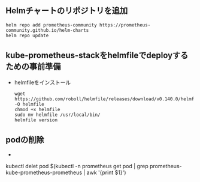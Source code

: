 ##  Helmチャートのリポジトリを追加<br>

    helm repo add prometheus-community https://prometheus-community.github.io/helm-charts
    helm repo update
    
##  kube-prometheus-stackをhelmfileでdeployするための事前準備<br>
+   helmfileをインストール

        wget https://github.com/roboll/helmfile/releases/download/v0.140.0/helmfile_linux_amd64 -O helmfile
        chmod +x helmfile
        sudo mv helmfile /usr/local/bin/
        helmfile version
            
            
## podの削除
+ 
kubectl delet pod $(kubectl -n prometheus get pod | grep prometheus-kube-prometheus-prometheus | awk '{print $1}')
